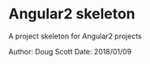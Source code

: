 # Angular2 skeleton
A project skeleton for Angular2 projects

Author: Doug Scott
Date: 2018/01/09



